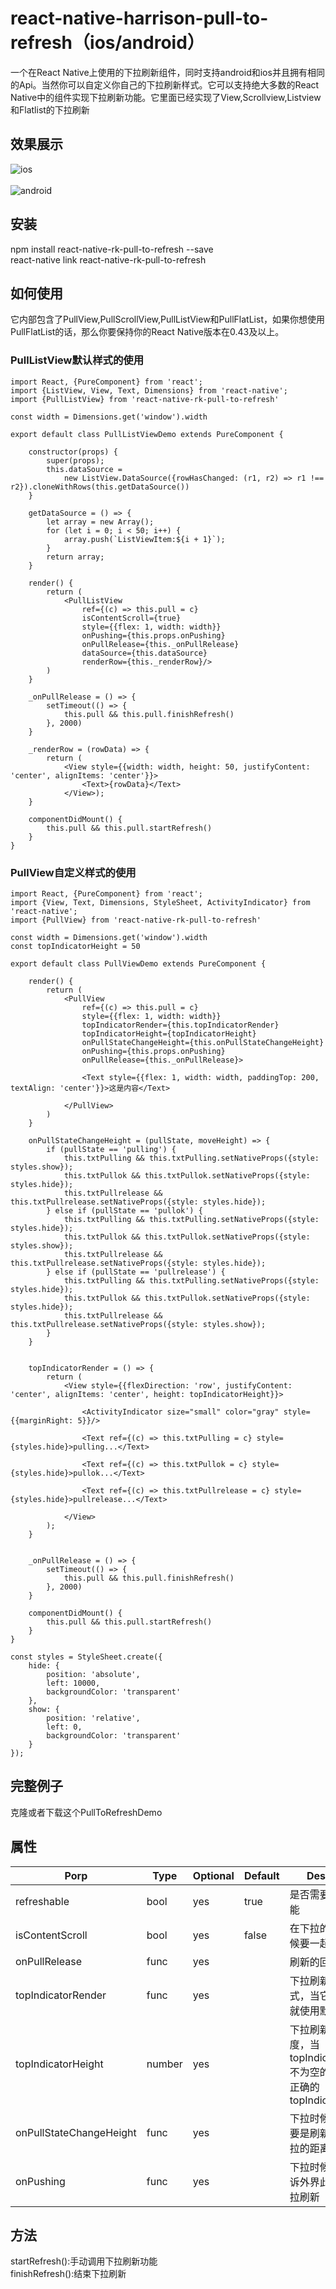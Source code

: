 
# react-native-harrison-pull-to-refresh（ios/android）
一个在React Native上使用的下拉刷新组件，同时支持android和ios并且拥有相同的Api。当然你可以自定义你自己的下拉刷新样式。它可以支持绝大多数的React Native中的组件实现下拉刷新功能。它里面已经实现了View,Scrollview,Listview和Flatlist的下拉刷新
## 效果展示
![ios](https://github.com/hzl123456/react-native-rk-pull-to-refresh/blob/master/image/ios.gif) <br><br>
![android](https://github.com/hzl123456/react-native-rk-pull-to-refresh/blob/master/image/android.gif)
## 安装
npm install react-native-rk-pull-to-refresh --save <br>
react-native link react-native-rk-pull-to-refresh
## 如何使用
它内部包含了PullView,PullScrollView,PullListView和PullFlatList，如果你想使用PullFlatList的话，那么你要保持你的React Native版本在0.43及以上。
### PullListView默认样式的使用
```
import React, {PureComponent} from 'react';
import {ListView, View, Text, Dimensions} from 'react-native';
import {PullListView} from 'react-native-rk-pull-to-refresh'

const width = Dimensions.get('window').width

export default class PullListViewDemo extends PureComponent {

    constructor(props) {
        super(props);
        this.dataSource =
            new ListView.DataSource({rowHasChanged: (r1, r2) => r1 !== r2}).cloneWithRows(this.getDataSource())
    }

    getDataSource = () => {
        let array = new Array();
        for (let i = 0; i < 50; i++) {
            array.push(`ListViewItem:${i + 1}`);
        }
        return array;
    }

    render() {
        return (
            <PullListView
                ref={(c) => this.pull = c}
                isContentScroll={true}
                style={{flex: 1, width: width}}
                onPushing={this.props.onPushing}
                onPullRelease={this._onPullRelease}
                dataSource={this.dataSource}
                renderRow={this._renderRow}/>
        )
    }

    _onPullRelease = () => {
        setTimeout(() => {
            this.pull && this.pull.finishRefresh()
        }, 2000)
    }

    _renderRow = (rowData) => {
        return (
            <View style={{width: width, height: 50, justifyContent: 'center', alignItems: 'center'}}>
                <Text>{rowData}</Text>
            </View>);
    }

    componentDidMount() {
        this.pull && this.pull.startRefresh()
    }
}
```
### PullView自定义样式的使用
```
import React, {PureComponent} from 'react';
import {View, Text, Dimensions, StyleSheet, ActivityIndicator} from 'react-native';
import {PullView} from 'react-native-rk-pull-to-refresh'

const width = Dimensions.get('window').width
const topIndicatorHeight = 50

export default class PullViewDemo extends PureComponent {

    render() {
        return (
            <PullView
                ref={(c) => this.pull = c}
                style={{flex: 1, width: width}}
                topIndicatorRender={this.topIndicatorRender}
                topIndicatorHeight={topIndicatorHeight}
                onPullStateChangeHeight={this.onPullStateChangeHeight}
                onPushing={this.props.onPushing}
                onPullRelease={this._onPullRelease}>

                <Text style={{flex: 1, width: width, paddingTop: 200, textAlign: 'center'}}>这是内容</Text>

            </PullView>
        )
    }

    onPullStateChangeHeight = (pullState, moveHeight) => {
        if (pullState == 'pulling') {
            this.txtPulling && this.txtPulling.setNativeProps({style: styles.show});
            this.txtPullok && this.txtPullok.setNativeProps({style: styles.hide});
            this.txtPullrelease && this.txtPullrelease.setNativeProps({style: styles.hide});
        } else if (pullState == 'pullok') {
            this.txtPulling && this.txtPulling.setNativeProps({style: styles.hide});
            this.txtPullok && this.txtPullok.setNativeProps({style: styles.show});
            this.txtPullrelease && this.txtPullrelease.setNativeProps({style: styles.hide});
        } else if (pullState == 'pullrelease') {
            this.txtPulling && this.txtPulling.setNativeProps({style: styles.hide});
            this.txtPullok && this.txtPullok.setNativeProps({style: styles.hide});
            this.txtPullrelease && this.txtPullrelease.setNativeProps({style: styles.show});
        }
    }


    topIndicatorRender = () => {
        return (
            <View style={{flexDirection: 'row', justifyContent: 'center', alignItems: 'center', height: topIndicatorHeight}}>

                <ActivityIndicator size="small" color="gray" style={{marginRight: 5}}/>

                <Text ref={(c) => this.txtPulling = c} style={styles.hide}>pulling...</Text>

                <Text ref={(c) => this.txtPullok = c} style={styles.hide}>pullok...</Text>

                <Text ref={(c) => this.txtPullrelease = c} style={styles.hide}>pullrelease...</Text>

            </View>
        );
    }


    _onPullRelease = () => {
        setTimeout(() => {
            this.pull && this.pull.finishRefresh()
        }, 2000)
    }

    componentDidMount() {
        this.pull && this.pull.startRefresh()
    }
}

const styles = StyleSheet.create({
    hide: {
        position: 'absolute',
        left: 10000,
        backgroundColor: 'transparent'
    },
    show: {
        position: 'relative',
        left: 0,
        backgroundColor: 'transparent'
    }
});
```
## 完整例子
克隆或者下载这个PullToRefreshDemo
## 属性
Porp|Type|Optional|Default|Description
---- | ---- | -------  | ------- | ------------
refreshable | bool | yes | true |是否需要下拉刷新功能
isContentScroll |  bool | yes |false|在下拉的时候内容时候要一起跟着滚动
onPullRelease | func |yes | | 刷新的回调
topIndicatorRender |func |yes | |下拉刷新头部的样式，当它为空的时候就使用默认的
topIndicatorHeight |number |yes | |下拉刷新头部的高度，当topIndicatorRender不为空的时候要设置正确的topIndicatorHeight
onPullStateChangeHeight |func|yes| |下拉时候的回调，主要是刷新的状态的下拉的距离
onPushing|func|yes| |下拉时候的回调，告诉外界此时是否在下拉刷新
## 方法
startRefresh():手动调用下拉刷新功能 <br>
finishRefresh():结束下拉刷新









